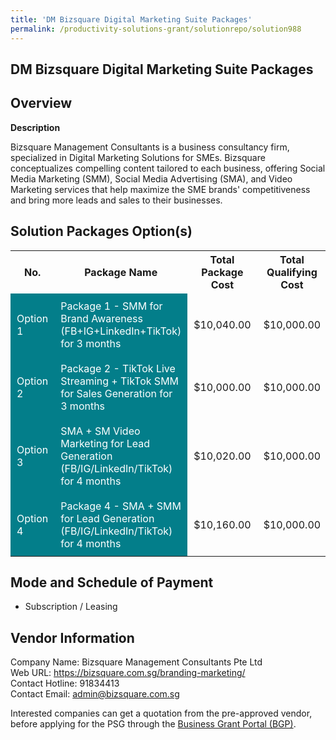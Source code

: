 ```yaml
---
title: 'DM Bizsquare Digital Marketing Suite Packages'
permalink: /productivity-solutions-grant/solutionrepo/solution988
---
```


## DM Bizsquare Digital Marketing Suite Packages

## Overview

**Description**

Bizsquare Management Consultants is a business consultancy firm, specialized in Digital Marketing Solutions for SMEs. Bizsquare conceptualizes compelling content tailored to each business, offering Social Media Marketing (SMM), Social Media Advertising (SMA), and Video Marketing services that help maximize the SME brands' competitiveness and bring more leads and sales to their businesses.

## Solution Packages Option(s)

<table>
<tr>
<th><b>No.</b></th>
<th><b>Package Name</b></th>
<th><b>Total Package Cost</b></th>
<th><b>Total Qualifying Cost</b></th>
<th><b>Solution Details</b></th>
</tr>
<tr>
<td style='padding: 10px; background-color: #037E8A; color: #FFFFFF;'>Option 1</td>
<td style='padding: 10px; background-color: #037E8A; color: #FFFFFF;'>Package 1 - SMM for Brand
Awareness (FB+IG+LinkedIn+TikTok) for 3 months</td>
<td style='padding: 10px;'>$10,040.00</td>
<td style='padding: 10px;'>$10,000.00</td>
<td style='padding: 10px;'><a href='/images/psg/Bizsquare_DM_02052024_Desensitised_Annex3_Part1.pdf' target='_blank'>View Details</a></td>
</tr>
<tr>
<td style='padding: 10px; background-color: #037E8A; color: #FFFFFF;'>Option 2</td>
<td style='padding: 10px; background-color: #037E8A; color: #FFFFFF;'>Package 2 - TikTok Live
Streaming + TikTok SMM for Sales Generation for 3 months</td>
<td style='padding: 10px;'>$10,000.00</td>
<td style='padding: 10px;'>$10,000.00</td>
<td style='padding: 10px;'><a href='/images/psg/Bizsquare_DM_02052024_Desensitised_Annex3_Part2.pdf' target='_blank'>View Details</a></td>
</tr>
<tr>
<td style='padding: 10px; background-color: #037E8A; color: #FFFFFF;'>Option 3</td>
<td style='padding: 10px; background-color: #037E8A; color: #FFFFFF;'>SMA + SM Video Marketing for
Lead Generation (FB/IG/LinkedIn/TikTok) for 4 months</td>
<td style='padding: 10px;'>$10,020.00</td>
<td style='padding: 10px;'>$10,000.00</td>
<td style='padding: 10px;'><a href='/images/psg/Bizsquare_DM_02052024_Desensitised_Annex3_Part3.pdf' target='_blank'>View Details</a></td>
</tr>
<tr>
<td style='padding: 10px; background-color: #037E8A; color: #FFFFFF;'>Option 4</td>
<td style='padding: 10px; background-color: #037E8A; color: #FFFFFF;'>Package 4 - SMA + SMM for
Lead Generation (FB/IG/LinkedIn/TikTok) for 4 months</td>
<td style='padding: 10px;'>$10,160.00</td>
<td style='padding: 10px;'>$10,000.00</td>
<td style='padding: 10px;'><a href='/images/psg/Bizsquare_DM_02052024_Desensitised_Annex3_Part4.pdf' target='_blank'>View Details</a></td>
</tr>
</table>

## Mode and Schedule of Payment

 - Subscription / Leasing

## Vendor Information

 Company Name: Bizsquare Management Consultants Pte Ltd<br>Web URL: https://bizsquare.com.sg/branding-marketing/ <br>Contact Hotline: 91834413 <br>Contact Email: admin@bizsquare.com.sg <br>

Interested companies can get a quotation from the pre-approved vendor, before applying for the PSG through the <a href='https://www.businessgrants.gov.sg/' target='_blank' rel='noopener'>Business Grant Portal (BGP)</a>.

<script src="/jquery/resize-tables.js"></script>
